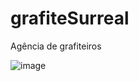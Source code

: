 # grafiteSurreal
Agência de grafiteiros 

![image](https://github.com/kaio7campos/grafiteSurreal/assets/127210789/46c249d4-a660-4684-a00c-9a762bfe6897)
